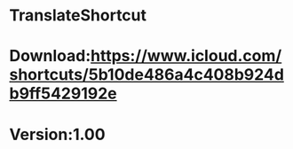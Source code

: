 # TranslateShortcut
# Download:https://www.icloud.com/shortcuts/5b10de486a4c408b924db9ff5429192e
# Version:1.00
